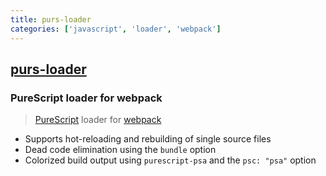 ```yaml
---
title: purs-loader
categories: ['javascript', 'loader', 'webpack']
---
```

## [purs-loader](https://github.com/ethul/purs-loader)

### PureScript loader for webpack


> [PureScript](http://www.purescript.org) loader for [webpack](http://webpack.github.io)

- Supports hot-reloading and rebuilding of single source files
- Dead code elimination using the `bundle` option
- Colorized build output using `purescript-psa` and the `psc: "psa"` option
